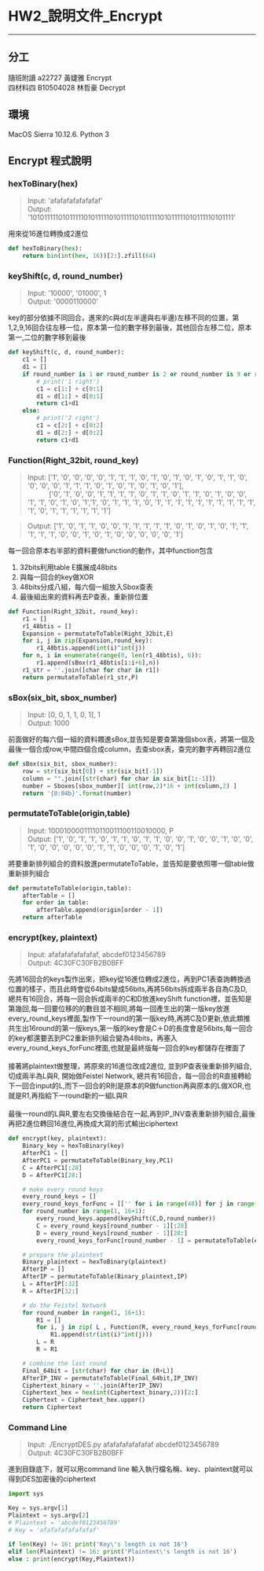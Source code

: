 # HW2_說明文件_Encrypt

----
## 分工
隨班附讀 a22727    黃婕雅 Encrypt  
四材料四 B10504028 林哲豪 Decrypt  


## 環境
MacOS Sierra 10.12.6.  Python 3 

## Encrypt 程式說明

### hexToBinary(hex)    
>Input: 'afafafafafafafaf'  
>Output: '1010111110101111101011111010111110101111101011111010111110101111'  

用來從16進位轉換成2進位

```python
def hexToBinary(hex):
    return bin(int(hex, 16))[2:].zfill(64)
```
### keyShift(c, d, round_number)   
>Input: '10000', '01000', 1   
>Output: '0000110000'  

key的部分依據不同回合，進來的c與d(左半邊與右半邊)左移不同的位置，第1,2,9,16回合往左移一位，原本第一位的數字移到最後，其他回合左移二位，原本第一,二位的數字移到最後  

```python
def keyShift(c, d, round_number):   
    c1 = []
    d1 = []
    if round_number is 1 or round_number is 2 or round_number is 9 or round_number is 16:
        # print('1 right')
        c1 = c[1:] + c[0:1]
        d1 = d[1:] + d[0:1]
        return c1+d1
    else:
        # print('2 right') 
        c1 = c[2:] + c[0:2]
        d1 = d[2:] + d[0:2]
        return c1+d1
```
### Function(Right_32bit, round_key)   
>Input: ['1', '0', '0', '0', '0', '1', '1', '1', '0', '1', '0', '1', '0', '1', '0', '1', '1', '0', '0', '0', '0', '1', '1', '1', '0', '1', '0', '1', '0', '1', '0', '1'],  
&nbsp;&nbsp;&nbsp;&nbsp;&nbsp;&nbsp;&nbsp;&nbsp;&nbsp;&nbsp;&nbsp;['0', '1', '0', '0', '1', '1', '1', '1', '0', '1', '1', '0', '1', '1', '0', '1', '0', '0', '1', '1', '0', '1', '0', '1','1', '0', '1', '1', '1', '0', '1', '1', '1', '1', '1', '1', '1', '1', '1', '1', '1', '0', '1', '1', '1', '1', '1', '1']  

>Output: ['1', '0', '1', '1', '0', '0', '1', '1', '1', '1', '1', '0', '1', '0', '1', '0', '1', '1', '1', '1', '1', '0', '0', '1', '0', '1', '0', '0', '0', '0', '0', '1']  

每一回合原本右半部的資料要做function的動作，其中function包含  
1. 32bits利用table E擴展成48bits  
2. 與每一回合的key做XOR  
3. 48bits分成八組，每六個一組放入Sbox查表  
4. 最後組出來的資料再去P查表，重新排位置  

```python
def Function(Right_32bit, round_key):
    r1 = [] 
    r1_48btis = []
    Expansion = permutateToTable(Right_32bit,E)
    for i, j in zip(Expansion,round_key):
        r1_48btis.append(int(i)^int(j))
    for n, i in enumerate(range(0, len(r1_48btis), 6)):
        r1.append(sBox(r1_48btis[i:i+6],n))
    r1_str = ''.join([char for char in r1])
    return permutateToTable(r1_str,P)
```

### sBox(six_bit, sbox_number)   
>Input: [0, 0, 1, 1, 0, 1], 1    
>Output: 1000  

前面做好的每六個一組的資料餵進sBox,並告知是要查第幾個sbox表，將第一個及最後一個合成row,中間四個合成column，去查sbox表，查完的數字再轉回2進位  

```python
def sBox(six_bit, sbox_number):
    row = str(six_bit[0]) + str(six_bit[-1])
    column = "".join([str(char) for char in six_bit[1:-1]])
    number = Sboxes[sbox_number][ int(row,2)*16 + int(column,2) ]
    return '{0:04b}'.format(number)
```

### permutateToTable(origin,table)   
>Input: 10001000011110110011100110010000, P  
>Output: ['1', '0', '1', '1', '0', '1', '1', '0', '1', '1', '0', '0', '1', '0', '0', '1', '0', '0', '1', '0', '0', '0', '0', '0', '1', '1', '0', '0', '0', '1', '0', '1']  
  
將要重新排列組合的資料放進permutateToTable，並告知是要依照哪一個table做重新排列組合

```python
def permutateToTable(origin,table):
    afterTable = []
    for order in table:
        afterTable.append(origin[order - 1])
    return afterTable
```

### encrypt(key, plaintext)   
>Input: afafafafafafafaf, abcdef0123456789     
>Output: 4C30FC30FB2B0BFF   

先將16回合的keys製作出來，把key從16進位轉成2進位，再到PC1表查詢轉換過位置的樣子，而且此時會從64bits變成56bits,再將56bits拆成兩半各自為C及D,  
總共有16回合，將每一回合拆成兩半的C和D放進keyShift function裡，並告知是第幾回,每一回要位移的的數目並不相同,將每一回產生出的第一版key放進every_round_keys裡面,製作下一round的第一版key時,再將C及D更新,依此類推共生出16round的第一版keys,第一版的key會是C＋D的長度會是56bits,每一回合的key都還要丟到PC2重新排列組合變為48bits，再塞入every_round_keys_forFunc裡面,也就是最終版每一回合的key都儲存在裡面了  
<br/>
接著將plaintext做整理，將原來的16進位改成2進位, 並到IP查表後重新排列組合,切成兩半為L與R, 開始做Feistel Network, 總共有16回合，每一回合的R直接轉給下一回合input的L,而下一回合的R則是原本的R做function再與原本的L做XOR,也就是R1,再指給下一round新的一組L與R  
<br/>
最後一round的L與R,要左右交換後結合在一起,再到IP_INV查表重新排列組合,最後再把2進位轉回16進位,再換成大寫的形式輸出ciphertext    

```python
def encrypt(key, plaintext):
    Binary_key = hexToBinary(key)
    AfterPC1 = []
    AfterPC1 = permutateToTable(Binary_key,PC1)
    C = AfterPC1[:28]
    D = AfterPC1[28:]

    # make every round keys
    every_round_keys = []
    every_round_keys_forFunc = [['' for i in range(48)] for j in range(16)]
    for round_number in range(1, 16+1):
        every_round_keys.append(keyShift(C,D,round_number))
        C = every_round_keys[round_number - 1][:28]
        D = every_round_keys[round_number - 1][28:]
        every_round_keys_forFunc[round_number - 1] = permutateToTable(every_round_keys[round_number - 1],PC2)

    # prepare the plaintext
    Binary_plaintext = hexToBinary(plaintext)
    AfterIP = []
    AfterIP = permutateToTable(Binary_plaintext,IP)
    L = AfterIP[:32]
    R = AfterIP[32:]   

    # do the Feistel Network
    for round_number in range(1, 16+1):
        R1 = []
        for i, j in zip( L , Function(R, every_round_keys_forFunc[round_number - 1])):
            R1.append(str(int(i)^int(j)))
        L = R  
        R = R1

    # combine the last round 
    Final_64bit = [str(char) for char in (R+L)]
    AfterIP_INV = permutateToTable(Final_64bit,IP_INV)
    Ciphertext_binary = ''.join(AfterIP_INV)
    Ciphertext_hex = hex(int(Ciphertext_binary,2))[2:]
    Ciphertext = Ciphertext_hex.upper()
    return Ciphertext
```
### Command Line 
>Input: ./EncryptDES.py afafafafafafafaf abcdef0123456789    
>Output: 4C30FC30FB2B0BFF  

進到目錄底下，就可以用command line 輸入執行檔名稱、key、plaintext就可以得到DES加密後的ciphertext     

```python
import sys

Key = sys.argv[1]
Plaintext = sys.argv[2]
# Plaintext = 'abcdef0123456789'
# Key = 'afafafafafafafaf'

if len(Key) != 16: print('Key\'s length is not 16')
elif len(Plaintext) != 16: print('Plaintext\'s length is not 16')
else : print(encrypt(Key,Plaintext))
```
